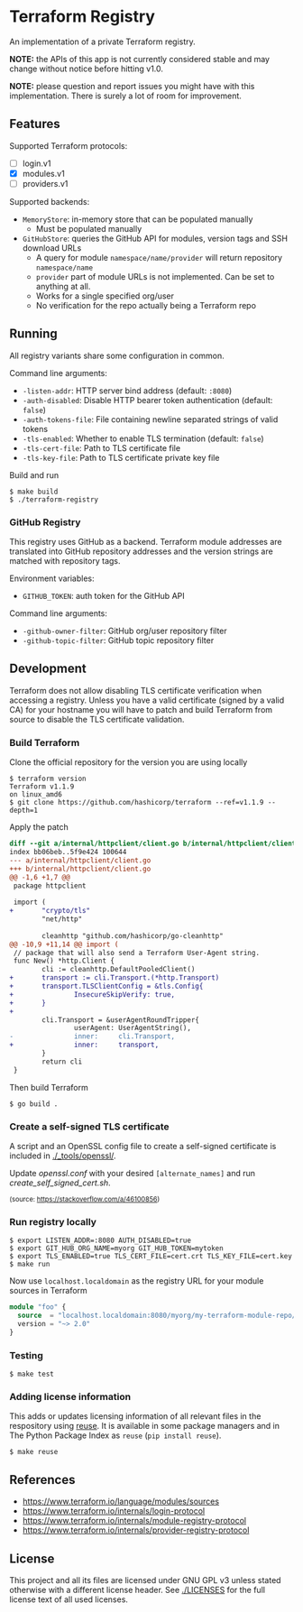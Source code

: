 <!--
SPDX-FileCopyrightText: 2022 NRK

SPDX-License-Identifier: GPL-3.0-only
-->

# Terraform Registry

An implementation of a private Terraform registry.

**NOTE:** the APIs of this app is not currently considered stable and may
change without notice before hitting v1.0.

**NOTE:** please question and report issues you might have with this implementation.
There is surely a lot of room for improvement.

## Features

Supported Terraform protocols:
- [ ] login.v1
- [x] modules.v1
- [ ] providers.v1

Supported backends:
- `MemoryStore`: in-memory store that can be populated manually
  - Must be populated manually
- `GitHubStore`: queries the GitHub API for modules, version tags and SSH download URLs
  - A query for module `namespace/name/provider` will return repository `namespace/name`
  - `provider` part of module URLs is not implemented. Can be set to anything at all.
  - Works for a single specified org/user
  - No verification for the repo actually being a Terraform repo

## Running

All registry variants share some configuration in common.

Command line arguments:
- `-listen-addr`: HTTP server bind address (default: `:8080`)
- `-auth-disabled`: Disable HTTP bearer token authentication (default: `false`)
- `-auth-tokens-file`: File containing newline separated strings of valid tokens
- `-tls-enabled`: Whether to enable TLS termination (default: `false`)
- `-tls-cert-file`: Path to TLS certificate file
- `-tls-key-file`: Path to TLS certificate private key file

Build and run

```
$ make build
$ ./terraform-registry
```

### GitHub Registry

This registry uses GitHub as a backend. Terraform module addresses are translated into
GitHub repository addresses and the version strings are matched with repository tags.

Environment variables:
- `GITHUB_TOKEN`: auth token for the GitHub API

Command line arguments:
- `-github-owner-filter`: GitHub org/user repository filter
- `-github-topic-filter`: GitHub topic repository filter

## Development

Terraform does not allow disabling TLS certificate verification when accessing
a registry. Unless you have a valid certificate (signed by a valid CA) for your
hostname you will have to patch and build Terraform from source to disable the
TLS certificate validation.

### Build Terraform

Clone the official repository for the version you are using locally

```
$ terraform version
Terraform v1.1.9
on linux_amd6
$ git clone https://github.com/hashicorp/terraform --ref=v1.1.9 --depth=1
```

Apply the patch


```diff
diff --git a/internal/httpclient/client.go b/internal/httpclient/client.go
index bb06beb..5f9e424 100644
--- a/internal/httpclient/client.go
+++ b/internal/httpclient/client.go
@@ -1,6 +1,7 @@
 package httpclient
 
 import (
+       "crypto/tls"
        "net/http"
 
        cleanhttp "github.com/hashicorp/go-cleanhttp"
@@ -10,9 +11,14 @@ import (
 // package that will also send a Terraform User-Agent string.
 func New() *http.Client {
        cli := cleanhttp.DefaultPooledClient()
+       transport := cli.Transport.(*http.Transport)
+       transport.TLSClientConfig = &tls.Config{
+               InsecureSkipVerify: true,
+       }
+
        cli.Transport = &userAgentRoundTripper{
                userAgent: UserAgentString(),
-               inner:     cli.Transport,
+               inner:     transport,
        }
        return cli
 }
```

Then build Terraform

```
$ go build .
```

### Create a self-signed TLS certificate

A script and an OpenSSL config file to create a self-signed certificate is
included in [./_tools/openssl/](./_tools/openssl/).

Update *openssl.conf* with your desired `[alternate_names]` and run
*create_self_signed_cert.sh*.

<small>(source: <https://stackoverflow.com/a/46100856>)</small>

### Run registry locally

```
$ export LISTEN_ADDR=:8080 AUTH_DISABLED=true
$ export GIT_HUB_ORG_NAME=myorg GIT_HUB_TOKEN=mytoken
$ export TLS_ENABLED=true TLS_CERT_FILE=cert.crt TLS_KEY_FILE=cert.key
$ make run
```

Now use `localhost.localdomain` as the registry URL for your module sources
in Terraform

```terraform
module "foo" {
  source  = "localhost.localdomain:8080/myorg/my-terraform-module-repo/generic//my-module"
  version = "~> 2.0"
}
```

### Testing

```
$ make test
```

### Adding license information

This adds or updates licensing information of all relevant files in the respository
using [reuse](https://git.fsfe.org/reuse/tool#install). It is available in some package
managers and in The Python Package Index as `reuse` (`pip install reuse`).

```
$ make reuse
```

## References
- <https://www.terraform.io/language/modules/sources>
- <https://www.terraform.io/internals/login-protocol>
- <https://www.terraform.io/internals/module-registry-protocol>
- <https://www.terraform.io/internals/provider-registry-protocol>

## License

This project and all its files are licensed under GNU GPL v3 unless stated
otherwise with a different license header. See [./LICENSES](./LICENSES) for
the full license text of all used licenses.
